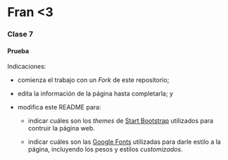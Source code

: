 # Fran <3
### Clase 7

#### Prueba

Indicaciones:

- comienza el trabajo con un *Fork* de este repositorio;

- edita la información de la página hasta completarla; y

- modifica este README para: 

  - indicar cuáles son los *themes* de [Start Bootstrap](https://startbootstrap.com/themes/landing-pages/) utilizados para contruir la página web. 

  - indicar cuáles son las [Google Fonts](https://fonts.google.com/) utilizadas para darle estilo a la página, incluyendo los pesos y estilos *customizados*.

